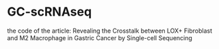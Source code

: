 # GC-scRNAseq
the code of the article: Revealing the Crosstalk between LOX+ Fibroblast and M2 Macrophage in Gastric Cancer by Single-cell Sequencing
